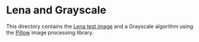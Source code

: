 <!--
Copyright 2022 Ocean Protocol Foundation
SPDX-License-Identifier: Apache-2.0
-->
# Lena and Grayscale

This directory contains the [Lena test image][1] and a Grayscale algorithm using
the [Pillow][2] image processing library.

[1]: https://en.wikipedia.org/wiki/Lenna
[2]: https://pillow.readthedocs.io/en/stable/handbook/overview.html
